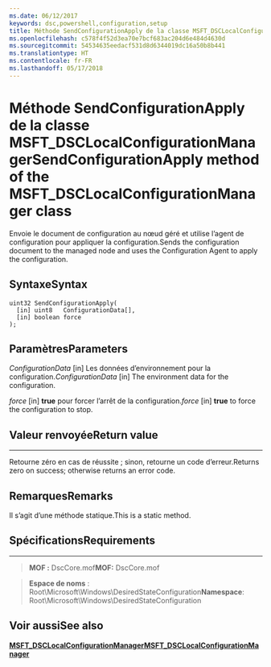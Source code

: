 ```yaml
---
ms.date: 06/12/2017
keywords: dsc,powershell,configuration,setup
title: Méthode SendConfigurationApply de la classe MSFT_DSCLocalConfigurationManager
ms.openlocfilehash: c578f4f52d3ea70e7bcf683ac204d6e484d4630d
ms.sourcegitcommit: 54534635eedacf531d8d6344019dc16a50b8b441
ms.translationtype: HT
ms.contentlocale: fr-FR
ms.lasthandoff: 05/17/2018
---
```

# <a name="sendconfigurationapply-method-of-the-msftdsclocalconfigurationmanager-class"></a><span data-ttu-id="0f8c8-103">Méthode SendConfigurationApply de la classe MSFT_DSCLocalConfigurationManager</span><span class="sxs-lookup"><span data-stu-id="0f8c8-103">SendConfigurationApply method of the MSFT_DSCLocalConfigurationManager class</span></span>

<span data-ttu-id="0f8c8-104">Envoie le document de configuration au nœud géré et utilise l’agent de configuration pour appliquer la configuration.</span><span class="sxs-lookup"><span data-stu-id="0f8c8-104">Sends the configuration document to the managed node and uses the Configuration Agent to apply the configuration.</span></span>

<a name="syntax"></a><span data-ttu-id="0f8c8-105">Syntaxe</span><span class="sxs-lookup"><span data-stu-id="0f8c8-105">Syntax</span></span>
------

```mof
uint32 SendConfigurationApply(
  [in] uint8   ConfigurationData[],
  [in] boolean force
);
```

<a name="parameters"></a><span data-ttu-id="0f8c8-106">Paramètres</span><span class="sxs-lookup"><span data-stu-id="0f8c8-106">Parameters</span></span>
----------

<span data-ttu-id="0f8c8-107">*ConfigurationData* \[in\] Les données d’environnement pour la configuration.</span><span class="sxs-lookup"><span data-stu-id="0f8c8-107">*ConfigurationData* \[in\] The environment data for the configuration.</span></span>

<span data-ttu-id="0f8c8-108">*force* \[in\] **true** pour forcer l’arrêt de la configuration.</span><span class="sxs-lookup"><span data-stu-id="0f8c8-108">*force* \[in\] **true** to force the configuration to stop.</span></span>

## <a name="return-value"></a><span data-ttu-id="0f8c8-109">Valeur renvoyée</span><span class="sxs-lookup"><span data-stu-id="0f8c8-109">Return value</span></span>
------------

<span data-ttu-id="0f8c8-110">Retourne zéro en cas de réussite ; sinon, retourne un code d’erreur.</span><span class="sxs-lookup"><span data-stu-id="0f8c8-110">Returns zero on success; otherwise returns an error code.</span></span>

## <a name="remarks"></a><span data-ttu-id="0f8c8-111">Remarques</span><span class="sxs-lookup"><span data-stu-id="0f8c8-111">Remarks</span></span>

<span data-ttu-id="0f8c8-112">Il s’agit d’une méthode statique.</span><span class="sxs-lookup"><span data-stu-id="0f8c8-112">This is a static method.</span></span>

## <a name="requirements"></a><span data-ttu-id="0f8c8-113">Spécifications</span><span class="sxs-lookup"><span data-stu-id="0f8c8-113">Requirements</span></span>
------------
><span data-ttu-id="0f8c8-114">**MOF :** DscCore.mof</span><span class="sxs-lookup"><span data-stu-id="0f8c8-114">**MOF:** DscCore.mof</span></span>

><span data-ttu-id="0f8c8-115">**Espace de noms** : Root\Microsoft\Windows\DesiredStateConfiguration</span><span class="sxs-lookup"><span data-stu-id="0f8c8-115">**Namespace**: Root\Microsoft\Windows\DesiredStateConfiguration</span></span>


## <a name="see-also"></a><span data-ttu-id="0f8c8-116">Voir aussi</span><span class="sxs-lookup"><span data-stu-id="0f8c8-116">See also</span></span>


[<span data-ttu-id="0f8c8-117">**MSFT_DSCLocalConfigurationManager**</span><span class="sxs-lookup"><span data-stu-id="0f8c8-117">**MSFT_DSCLocalConfigurationManager**</span></span>](msft-dsclocalconfigurationmanager.md)